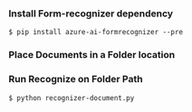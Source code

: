 ### Install Form-recognizer dependency

    $ pip install azure-ai-formrecognizer --pre

### Place Documents in a Folder location


### Run Recognize on Folder Path
  
    $ python recognizer-document.py

